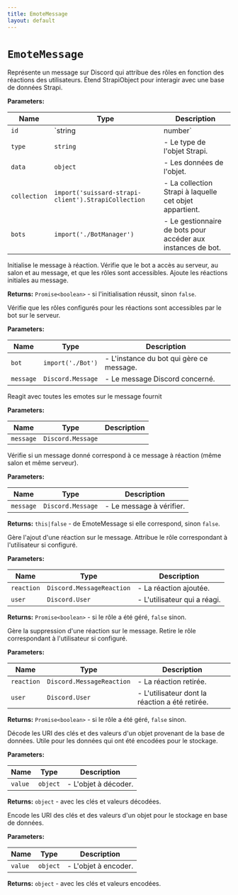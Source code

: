 ```yaml
---
title: EmoteMessage
layout: default
---
```


# `EmoteMessage`

Représente un message sur Discord qui attribue des rôles en fonction des réactions des utilisateurs. Étend StrapiObject pour interagir avec une base de données Strapi.



**Parameters:**

| Name | Type | Description |
| ---- | ---- | ----------- |
| `id` | `string|number` | - L'ID de l'objet Strapi. |
| `type` | `string` | - Le type de l'objet Strapi. |
| `data` | `object` | - Les données de l'objet. |
| `collection` | `import('suissard-strapi-client').StrapiCollection` | - La collection Strapi à laquelle cet objet appartient. |
| `bots` | `import('./BotManager')` | - Le gestionnaire de bots pour accéder aux instances de bot. |

Initialise le message à réaction. Vérifie que le bot a accès au serveur, au salon et au message, et que les rôles sont accessibles. Ajoute les réactions initiales au message.

**Returns:** `Promise<boolean>` - si l'initialisation réussit, sinon `false`.

Vérifie que les rôles configurés pour les réactions sont accessibles par le bot sur le serveur.

**Parameters:**

| Name | Type | Description |
| ---- | ---- | ----------- |
| `bot` | `import('./Bot')` | - L'instance du bot qui gère ce message. |
| `message` | `Discord.Message` | - Le message Discord concerné. |

Reagit avec toutes les emotes sur le message fournit

**Parameters:**

| Name | Type | Description |
| ---- | ---- | ----------- |
| `message` | `Discord.Message` |  |

Vérifie si un message donné correspond à ce message à réaction (même salon et même serveur).

**Parameters:**

| Name | Type | Description |
| ---- | ---- | ----------- |
| `message` | `Discord.Message` | - Le message à vérifier. |

**Returns:** `this|false` - de EmoteMessage si elle correspond, sinon `false`.

Gère l'ajout d'une réaction sur le message. Attribue le rôle correspondant à l'utilisateur si configuré.

**Parameters:**

| Name | Type | Description |
| ---- | ---- | ----------- |
| `reaction` | `Discord.MessageReaction` | - La réaction ajoutée. |
| `user` | `Discord.User` | - L'utilisateur qui a réagi. |

**Returns:** `Promise<boolean>` - si le rôle a été géré, `false` sinon.

Gère la suppression d'une réaction sur le message. Retire le rôle correspondant à l'utilisateur si configuré.

**Parameters:**

| Name | Type | Description |
| ---- | ---- | ----------- |
| `reaction` | `Discord.MessageReaction` | - La réaction retirée. |
| `user` | `Discord.User` | - L'utilisateur dont la réaction a été retirée. |

**Returns:** `Promise<boolean>` - si le rôle a été géré, `false` sinon.

Décode les URI des clés et des valeurs d'un objet provenant de la base de données. Utile pour les données qui ont été encodées pour le stockage.

**Parameters:**

| Name | Type | Description |
| ---- | ---- | ----------- |
| `value` | `object` | - L'objet à décoder. |

**Returns:** `object` - avec les clés et valeurs décodées.

Encode les URI des clés et des valeurs d'un objet pour le stockage en base de données.

**Parameters:**

| Name | Type | Description |
| ---- | ---- | ----------- |
| `value` | `object` | - L'objet à encoder. |

**Returns:** `object` - avec les clés et valeurs encodées.

